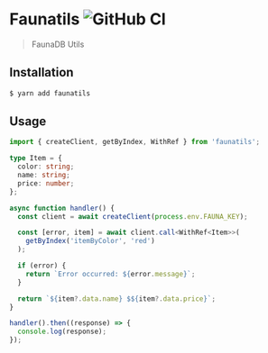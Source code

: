 # Faunatils ![GitHub CI](https://github.com/kocisov/faunatils/workflows/CI/badge.svg?branch=master)

> FaunaDB Utils

## Installation

```bash
$ yarn add faunatils
```

## Usage

```ts
import { createClient, getByIndex, WithRef } from 'faunatils';

type Item = {
  color: string;
  name: string;
  price: number;
};

async function handler() {
  const client = await createClient(process.env.FAUNA_KEY);

  const [error, item] = await client.call<WithRef<Item>>(
    getByIndex('itemByColor', 'red')
  );

  if (error) {
    return `Error occurred: ${error.message}`;
  }

  return `${item?.data.name} $${item?.data.price}`;
}

handler().then((response) => {
  console.log(response);
});
```
